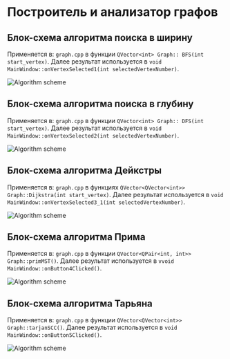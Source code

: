 # Построитель и анализатор графов

## Блок-схема алгоритма поиска в ширину

Применяется в: `graph.cpp` в функции `QVector<int> Graph:: BFS(int start_vertex)`. Далее результат используется в `void MainWindow::onVertexSelected1(int selectedVertexNumber)`.

![Algorithm scheme](Schemes/Scheme1.png)

## Блок-схема алгоритма поиска в глубину

Применяется в: `graph.cpp` в функции `QVector<int> Graph:: DFS(int start_vertex)`. Далее результат используется в `void MainWindow::onVertexSelected2(int selectedVertexNumber)`.

![Algorithm scheme](Schemes/Scheme2.png)

## Блок-схема алгоритма Дейкстры

Применяется в: `graph.cpp` в функциях `QVector<QVector<int>> Graph::Dijkstra(int start_vertex)`. Далее результат используется в `void MainWindow::onVertexSelected3_1(int selectedVertexNumber)`.

![Algorithm scheme](Schemes/Scheme3.png)

## Блок-схема алгоритма Прима

Применяется в: `graph.cpp` в функции `QVector<QPair<int, int>> Graph::primMST()`. Далее результат используется в `vvoid MainWindow::onButton4Clicked()`.

![Algorithm scheme](Schemes/Scheme4.png)

## Блок-схема алгоритма Тарьяна

Применяется в: `graph.cpp` в функции `QVector<QVector<int>> Graph::tarjanSCC()`. Далее результат используется в `void MainWindow::onButton5Clicked()`.

![Algorithm scheme](Schemes/Scheme5.png)
